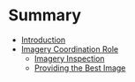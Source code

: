 # Summary

* [Introduction](README.md)
* [Imagery Coordination Role](imagery_coordination_role.md)
   * [Imagery Inspection](article.md)
   * [Providing the Best Image](providing_the_best_image.md)

